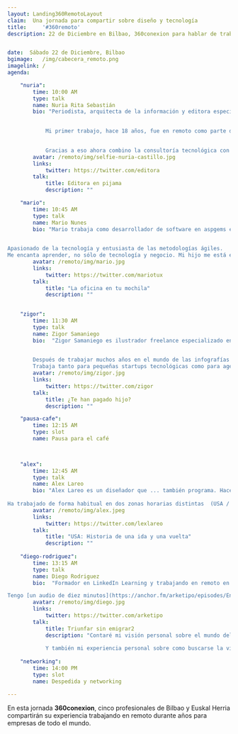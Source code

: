 ```yaml
---
layout: Landing360RemotoLayout
claim:  Una jornada para compartir sobre diseño y tecnología
title:     '#360remoto'
description: 22 de Diciembre en Bilbao, 360conexion para hablar de trabajo en remoto


date:  Sábado 22 de Diciembre, Bilbao
bgimage:   /img/cabecera_remoto.png
imagelink: /
agenda:

    "nuria":
        time: 10:00 AM
        type: talk
        name: Nuria Rita Sebastián
        bio: "Periodista, arquitecta de la información y editora especializada en gestión de proyectos digitales.  

          
            Mi primer trabajo, hace 18 años, fue en remoto como parte del equipo fundador de Consumer.es y desde entonces no concibo trabajar de otra manera. 

              
            Gracias a eso ahora combino la consultoría tecnológica con mi nueva aventura: Casa Tía Julia - Refugio de Ideas, un centro de talleres y punto de encuentro en Ciria (Soria) un pueblo de 20 habitantes."
        avatar: /remoto/img/selfie-nuria-castillo.jpg
        links: 
            twitter: https://twitter.com/editora
        talk:
            title: Editora en pijama
            description: ""

    "mario":
        time: 10:45 AM
        type: talk
        name: Mario Nunes
        bio: "Mario trabaja como desarrollador de software en aspgems en remoto y cuenta con más de quince años de experiencia en el desarrollo de software, siete de ellos trabajando en remoto.  

  
Apasionado de la tecnología y entusiasta de las metodologías ágiles. 
Me encanta aprender, no sólo de tecnología y negocio. Mi hijo me está enseñando a ser padre y a veces me pierdo cuando salgo por el monte."
        avatar: /remoto/img/mario.jpg
        links: 
            twitter: https://twitter.com/mariotux
        talk:
            title: "La oficina en tu mochila"
            description: ""

            
    "zigor":
        time: 11:30 AM
        type: talk
        name: Zigor Samaniego
        bio:  "Zigor Samaniego es ilustrador freelance especializado en lettering e imagen publicitaria.  
          

        Después de trabajar muchos años en el mundo de las infografías arquitectónicas y el diseño gráfico, decide dejarlo todo y dedicarse únicamente a su faceta como ilustrador 3D. 
        Trabaja tanto para pequeñas startups tecnológicas como para agencias de publicidad tan grandes como Ogilvy Nueva York."
        avatar: /remoto/img/zigor.jpg
        links: 
            twitter: https://twitter.com/zigor
        talk:
            title: ¿Te han pagado hijo?
            description: ""

    "pausa-cafe":
        time: 12:15 AM
        type: slot
        name: Pausa para el café


    
    "alex":
        time: 12:45 AM
        type: talk
        name: Alex Lareo
        bio: "Alex Lareo es un diseñador que ... también programa. Hace ya 7 años dejo su empresa de postproduction y efectos para empezar a diseñar y desarrollar interfaces, aplicaciones y web en ámbitos muy variados: desde Interfaces para Smart TV, sistemas de infotainment para coches, pasando por el diseño de apps medicas  hasta rediseño del front-end de sistemas SCADA para granjas de aerogeneradores.  
          
Ha trabajado de forma habitual en dos zonas horarias distintas  (USA / España) con picos puntuales de tres (China/USA/España)."
        avatar: /remoto/img/alex.jpeg
        links: 
            twitter: https://twitter.com/lexlareo
        talk:
            title: "USA: Historia de una ida y una vuelta"
            description: ""
    
    "diego-rodriguez":
        time: 13:15 AM
        type: talk
        name: Diego Rodriguez
        bio:  "Formador en LinkedIn Learning y trabajando en remoto en Nitsnets.    

Tengo [un audio de diez minutos](https://anchor.fm/arketipo/episodes/En-qu-ando-metido-2018-e2kmbf) solo para contar lo que hago."
        avatar: /remoto/img/diego.jpg
        links: 
            twitter: https://twitter.com/arketipo
        talk:
            title: Triunfar sin emigrar2
            description: "Contaré mi visión personal sobre el mundo del trabajo digital, un tema con el que estoy obsesionado desde hace diez años.   
              
            Y también mi experiencia personal sobre como buscarse la vida en el entorno tecnológico, crear conexiones y aprovechar las oportunidades. Un punto de vista alejado de los edulcorantes pero lleno de optimismo y energía."
              
    "networking":
        time: 14:00 PM
        type: slot
        name: Despedida y networking 

---
```


En esta jornada **360conexion**, cinco profesionales de Bilbao y Euskal Herria compartirán su experiencia trabajando en remoto durante años para empresas de todo el mundo.  
